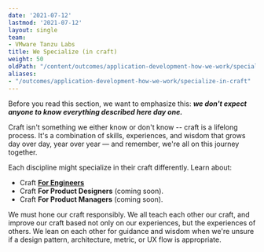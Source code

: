```yaml
---
date: '2021-07-12'
lastmod: '2021-07-12'
layout: single
team:
- VMware Tanzu Labs
title: We Specialize (in craft)
weight: 50
oldPath: "/content/outcomes/application-development-how-we-work/specialize-in-craft.md"
aliases:
- "/outcomes/application-development-how-we-work/specialize-in-craft"
---
```


Before you read this section, we want to emphasize this: **_we don't expect anyone to know everything described here day one._** 

Craft isn't something we either know or don't know -- craft is a lifelong process. It's a combination of skills, experiences, and wisdom that grows day over day, year over year — and remember, we're all on this journey together. 

Each discipline might specialize in their craft differently. Learn about:

* Craft **[For Engineers](outcomes/application-development-rhythm/)**
* Craft **For Product Designers** (coming soon).
* Craft **For Product Managers** (coming soon).

We must hone our craft responsibly. We all teach each other our craft, and improve our craft based not only on our experiences, but the experiences of others. We lean on each other for guidance and wisdom when we're unsure if a design pattern, architecture, metric, or UX flow is appropriate.